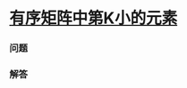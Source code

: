 # [有序矩阵中第K小的元素](https://leetcode-cn.com/problems/kth-smallest-element-in-a-sorted-matrix)

### 问题



### 解答

```

```

